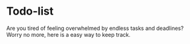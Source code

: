# Todo-list
Are you tired of feeling overwhelmed by endless tasks and deadlines? Worry no more, here is a easy way to keep track.
